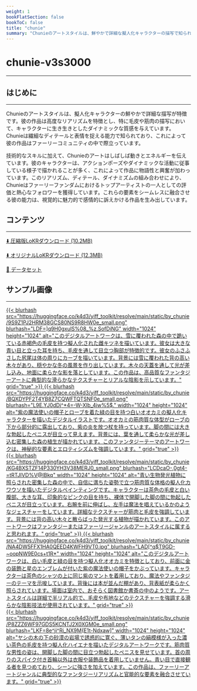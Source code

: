 ```yaml
---
weight: 1
bookFlatSection: false
bookToC: false
title: "chunie"
summary: "Chunieのアートスタイルは、鮮やかで詳細な擬人化キャラクターの描写で知られており、繊細なディテールと表情を捉え、動きとエネルギーを表現することで、ファーリーコミュニティで熱心なフォロワーを獲得しています。"
---
```


<!--markdownlint-disable MD025 MD033 -->

# chunie-v3s3000

---

## はじめに

---

Chunieのアートスタイルは、擬人化キャラクターの鮮やかで詳細な描写が特徴です。彼の作品は高度なリアリズムを特徴とし、特に毛皮や筋肉の描写において、キャラクターに生き生きとしたダイナミックな質感を与えています。Chunieは繊細なディテールと表情を捉える能力で知られており、これによって彼の作品はファーリーコミュニティの中で際立っています。

技術的なスキルに加えて、Chunieのアートはしばしば動きとエネルギーを伝えています。彼のキャラクターは、アクションポーズやダイナミックな活動に従事している様子で描かれることが多く、これによって作品に物語性と興奮が加わっています。このリアリズム、ディテール、ダイナミズムの組み合わせにより、Chunieはファーリーファンダムにおけるトップアーティストの一人としての評価と熱心なフォロワーを獲得しています。これらの要素をシームレスに融合させる彼の能力は、視覚的に魅力的で感情的に訴えかける作品を生み出しています。

## コンテンツ

---

[⬇️ 圧縮版LoKRダウンロード (10.2MB)](https://huggingface.co/k4d3/yiff_toolkit6/resolve/main/by_chunie-v3s3000c.safetensors)

[⬇️ オリジナルLoKRダウンロード (12.3MB)](https://huggingface.co/k4d3/yiff_toolkit6/resolve/main/by_chunie-v3s3000.safetensors)

[📐 データセット](https://huggingface.co/datasets/k4d3/chunie)

## サンプル画像

---

<div class="image-grid">
  <div class="image-grid-container">
    <a href="https://huggingface.co/k4d3/yiff_toolkit/resolve/main/static/by_chunie/9S9Z1PJ2HRM38GCS80NS9R8HW0e.png">
      {{< blurhash
        src="https://huggingface.co/k4d3/yiff_toolkit/resolve/main/static/by_chunie/9S9Z1PJ2HRM38GCS80NS9R8HW0e_small.png"
        blurhash="LDF=]q9H0gxulS%08_%z.SofDiNG"
        width="1024"
        height="1024"
        alt="このデジタルアートワークは、雪に覆われた森の中で跪いている赤褐色の毛皮を持つ擬人化された雌キツネを描いています。彼女は大きな青い目と立った耳を持ち、毛皮を通して目立つ胸部が特徴的です。彼女のふさふさした尻尾は体の周りにカーブを描いています。背景には雪に覆われた背の高い木々があり、穏やかな冬の風景を作り出しています。木々の天蓋を通して光が差し込み、地面に柔らかな影を落としています。この作品は、高品質なファンタジーアートに典型的な滑らかなテクスチャーとリアルな陰影を示しています。"
        grid="true"
      >}}
    </a>
    <a href="https://huggingface.co/k4d3/yiff_toolkit/resolve/main/static/by_chunie/BQXDYPF2T4YB8Z7CQWFTQTSNF0e.png">
      {{< blurhash
        src="https://huggingface.co/k4d3/yiff_toolkit/resolve/main/static/by_chunie/BQXDYPF2T4YB8Z7CQWFTQTSNF0e_small.png"
        blurhash="L9E.YJ0dDj^*4=-W-XIb_4iw%5$."
        width="1024"
        height="1024"
        alt="紫の魔法使いの帽子とローブを着た緑の目を持つ白いオオカミの擬人化キャラクターを描いたデジタルイラストです。オオカミの筋肉質な体型がローブの下から部分的に露出しており、紫の炎を放つ杖を持っています。脚の間には大きな勃起したペニスが目立って見えます。背景には、葉を通して柔らかな光が差し込む密集した森の植生が描かれています。このファンタジーテーマのアートワークは、神秘的な要素とエロティシズムを強調しています。"
        grid="true"
      >}}
    </a>
  </div>
</div>
<div class="image-grid">
  <div class="image-grid-container">
    <a href="https://huggingface.co/k4d3/yiff_toolkit/resolve/main/static/by_chunie/KG4BXSTZF14P330YH3V38MERJ0.jpg">
      {{< blurhash
        src="https://huggingface.co/k4d3/yiff_toolkit/resolve/main/static/by_chunie/KG4BXSTZF14P330YH3V38MERJ0_small.png"
        blurhash="LCDcaO-,0gt4-=tRTJIVD%V@IBkq"
        width="1024"
        height="1024"
        alt="青い生物発光植物に照らされた密集した森の中で、自信に満ちた姿勢で立つ筋肉質な体格の擬人化カワウソを描いたデジタルペインティングです。キャラクターは茶色の毛皮と白い腹部、大きな耳、印象的なピンクの目を持ち、裸体で開脚した脚の間に勃起したペニスが目立っています。右腕を前に伸ばし、左手は魔法を唱えているかのようなジェスチャーをしています。詳細なテクスチャーが筋肉と毛皮を強調しています。背景には背の高い木々と散らばった発光する植物が描かれています。このアートワークはファンタジーまたはファーリージャンルのアートスタイルに属すると思われます。"
        grid="true"
      >}}
    </a>
    <a href="https://huggingface.co/k4d3/yiff_toolkit/resolve/main/static/by_chunie/up_00018_.png">
      {{< blurhash
        src="https://huggingface.co/k4d3/yiff_toolkit/resolve/main/static/by_chunie/NA4DW5FFX1HA0QEED4KWFH9VT0.jpg"
        blurhash="LAD[^q$T9GD-~oopNW9E0cs+t1R*"
        width="1024"
        height="1024"
        alt="このデジタルアートワークは、白い毛皮と緑の目を持つ擬人化オオカミを特徴としており、前面に金の装飾と星のエンブレムが付いた紫の魔法使いの帽子をかぶっています。キャラクターは茶色のシャツの上に同じ紫のマントを着用しており、魔法やファンタジーのテーマを示唆しています。背後には本が並んだ棚があり、背表紙が柔らかく照らされています。場面は室内で、おそらく図書館か書斎の中のようです。アートスタイルは詳細で半リアル的で、毛皮や布地などのテクスチャーを強調する滑らかな陰影技法が使用されています。"
        grid="true"
      >}}
    </a>
  </div>
</div>
<div class="image-grid">
  <div class="image-grid-container">
    <a href="https://huggingface.co/k4d3/yiff_toolkit/resolve/main/static/by_chunie/P8ZZZ6WF97GDS5KCNTJ2X0XGM0e.png">
      {{< blurhash
        src="https://huggingface.co/k4d3/yiff_toolkit/resolve/main/static/by_chunie/P8ZZZ6WF97GDS5KCNTJ2X0XGM0e_small.png"
        blurhash="LKF=8e^ji^Ri_NX9M{E1t-Ndxaw]"
        width="1024"
        height="1024"
        alt="ヤシの木の下の砂漠の岩場で誘惑的に寛ぐ、薄いタンの縞模様が入った濃い茶色の毛皮を持つ擬人化ハイエナを描いたデジタルアートワークです。筋肉質な男性の姿は、開脚した脚の間に目立つ勃起したペニスを見せています。首の周りのスパイク付き首輪以外は衣服や装飾品を着用していません。青い目で直接観る者を見つめており、シーンに強さを加えています。この作品は、ファーリーアートジャンルに典型的なファンタジーリアリズムと官能的な要素を融合させています。"
        grid="true"
      >}}
    </a>
  </div>
</div>
